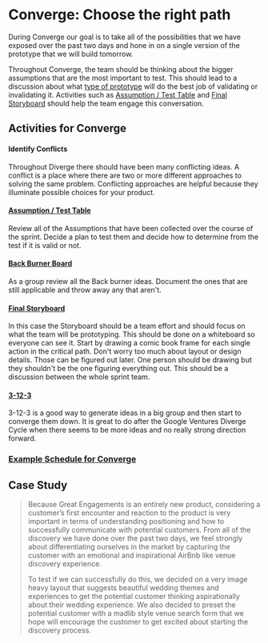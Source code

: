# Converge: Choose the right path

During Converge our goal is to take all of the possibilities that we have exposed over the past two days and hone in on a single version of the prototype that we will build tomorrow.

Throughout Converge, the team should be thinking about the bigger assumptions that are the most important to test. This should lead to a discussion about what [type of prototype](../4-prototype.md#activities-for-prototype) will do the best job of validating or invalidating it. Activities such as [Assumption / Test Table](../exercises/assumptions.md) and [Final Storyboard](./#final-storyboard) should help the team engage this conversation.

## Activities for Converge

#### Identify Conflicts

Throughout Diverge there should have been many conflicting ideas. A conflict is a place where there are two or more different approaches to solving the same problem. Conflicting approaches are helpful because they illuminate possible choices for your product.

#### [Assumption / Test Table](../exercises/assumptions.md)

Review all of the Assumptions that have been collected over the course of the sprint. Decide a plan to test them and decide how to determine from the test if it is valid or not.

#### [Back Burner Board](../exercises/back-burner.md)

As a group review all the Back burner ideas. Document the ones that are still applicable and throw away any that aren't.

#### [Final Storyboard](../exercises/storyboards.md)

In this case the Storyboard should be a team effort and should focus on what the team will be prototyping. This should be done on a whiteboard so everyone can see it. Start by drawing a comic book frame for each single action in the critical path. Don't worry too much about layout or design details. Those can be figured out later. One person should be drawing but they shouldn't be the one figuring everything out. This should be a discussion between the whole sprint team.

#### [3-12-3](../exercises/3-12-3.md)

3-12-3 is a good way to generate ideas in a big group and then start to converge them down. It is great to do after the Google Ventures Diverge Cycle when there seems to be more ideas and no really strong direction forward.

### [Example Schedule for Converge](schedule.md)

## Case Study

> Because Great Engagements is an entirely new product, considering a customer’s first encounter and reaction to the product is very important in terms of understanding positioning and how to successfully communicate with potential customers. From all of the discovery we have done over the past two days, we feel strongly about differentiating ourselves in the market by capturing the customer with an emotional and inspirational AirBnb like venue discovery experience.
>
> To test if we can successfully do this, we decided on a very image heavy layout that suggests beautiful wedding themes and experiences to get the potential customer thinking aspirationally about their wedding experience. We also decided to preset the potential customer with a madlib style venue search form that we hope will encourage the customer to get excited about starting the discovery process.

